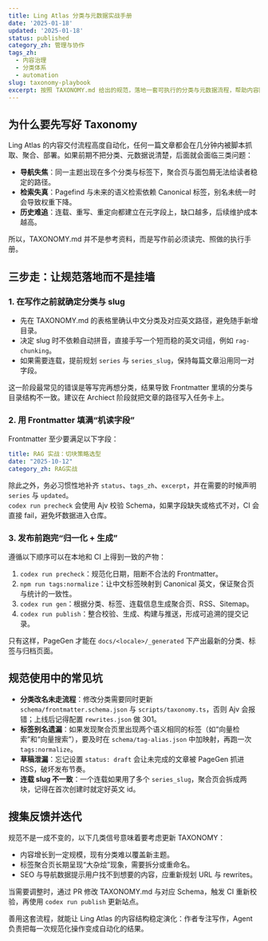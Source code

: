 ```yaml
---
title: Ling Atlas 分类与元数据实战手册
date: '2025-01-18'
updated: '2025-01-18'
status: published
category_zh: 管理与协作
tags_zh:
  - 内容治理
  - 分类体系
  - automation
slug: taxonomy-playbook
excerpt: 按照 TAXONOMY.md 给出的规范，落地一套可执行的分类与元数据流程，帮助内容团队把写作与自动化部署串起来。
---
```


## 为什么要先写好 Taxonomy

Ling Atlas 的内容交付流程高度自动化，任何一篇文章都会在几分钟内被脚本抓取、聚合、部署。如果前期不把分类、元数据说清楚，后面就会面临三类问题：

- **导航失焦**：同一主题出现在多个分类与标签下，聚合页与面包屑无法给读者稳定的路径。
- **检索失真**：Pagefind 与未来的语义检索依赖 Canonical 标签，别名未统一时会导致权重下降。
- **历史难追**：连载、重写、重定向都建立在元字段上，缺口越多，后续维护成本越高。

所以，TAXONOMY.md 并不是参考资料，而是写作前必须读完、照做的执行手册。

## 三步走：让规范落地而不是挂墙

### 1. 在写作之前就确定分类与 slug

- 先在 TAXONOMY.md 的表格里确认中文分类及对应英文路径，避免随手新增目录。
- 决定 slug 时不依赖自动拼音，直接手写一个短而稳的英文词组，例如 `rag-chunking`。
- 如果需要连载，提前规划 `series` 与 `series_slug`，保持每篇文章沿用同一对字段。

这一阶段最常见的错误是等写完再想分类，结果导致 Frontmatter 里填的分类与目录结构不一致。建议在 Archiect 阶段就把文章的路径写入任务卡上。

### 2. 用 Frontmatter 填满“机读字段”

Frontmatter 至少要满足以下字段：

```yaml
title: RAG 实战：切块策略选型
date: "2025-10-12"
category_zh: RAG实战
```

除此之外，务必习惯性地补齐 `status`、`tags_zh`、`excerpt`，并在需要的时候声明 `series` 与 `updated`。  
`codex run precheck` 会使用 Ajv 校验 Schema，如果字段缺失或格式不对，CI 会直接 fail，避免坏数据进入仓库。

### 3. 发布前跑完“归一化 + 生成”

遵循以下顺序可以在本地和 CI 上得到一致的产物：

1. `codex run precheck`：规范化日期，阻断不合法的 Frontmatter。
2. `npm run tags:normalize`：让中文标签映射到 Canonical 英文，保证聚合页与统计的一致性。
3. `codex run gen`：根据分类、标签、连载信息生成聚合页、RSS、Sitemap。
4. `codex run publish`：整合校验、生成、构建与推送，形成可追溯的提交记录。

只有这样，PageGen 才能在 `docs/<locale>/_generated` 下产出最新的分类、标签与归档页面。

## 规范使用中的常见坑

- **分类改名未走流程**：修改分类需要同时更新 `schema/frontmatter.schema.json` 与 `scripts/taxonomy.ts`，否则 Ajv 会报错；上线后记得配置 `rewrites.json` 做 301。
- **标签别名遗漏**：如果发现聚合页里出现两个语义相同的标签（如“向量检索”和“向量搜索”），要及时在 `schema/tag-alias.json` 中加映射，再跑一次 `tags:normalize`。
- **草稿泄漏**：忘记设置 `status: draft` 会让未完成的文章被 PageGen 抓进 RSS，破坏发布节奏。
- **连载 slug 不一致**：一个连载如果用了多个 `series_slug`，聚合页会拆成两块，记得在首次创建时就定好英文 id。

## 搜集反馈并迭代

规范不是一成不变的，以下几类信号意味着要考虑更新 TAXONOMY：

- 内容增长到一定规模，现有分类难以覆盖新主题。
- 标签聚合页长期呈现“大杂烩”现象，需要拆分或重命名。
- SEO 与导航数据提示用户找不到想要的内容，应重新规划 URL 与 rewrites。

当需要调整时，通过 PR 修改 TAXONOMY.md 与对应 Schema，触发 CI 重新校验，再使用 `codex run publish` 更新站点。  

善用这套流程，就能让 Ling Atlas 的内容结构稳定演化：作者专注写作，Agent 负责把每一次规范化操作变成自动化的结果。
